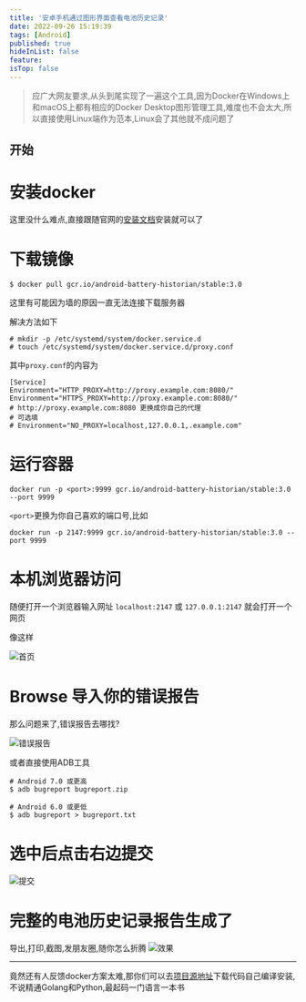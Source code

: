 ```yaml
---
title: '安卓手机通过图形界面查看电池历史记录'
date: 2022-09-26 15:19:39
tags: [Android]
published: true
hideInList: false
feature: 
isTop: false
---
```


>应广大网友要求,从头到尾实现了一遍这个工具,因为Docker在Windows上和macOS上都有相应的Docker Desktop图形管理工具,难度也不会太大,所以直接使用Linux端作为范本,Linux会了其他就不成问题了

开始
----
# 安装docker

这里没什么难点,直接跟随官网的[安装文档](https://docs.docker.com/engine/installation/)安装就可以了

# 下载镜像

```shell
$ docker pull gcr.io/android-battery-historian/stable:3.0
```

这里有可能因为墙的原因一直无法连接下载服务器

解决方法如下

```
# mkdir -p /etc/systemd/system/docker.service.d
# touch /etc/systemd/system/docker.service.d/proxy.conf
```

其中`proxy.conf`的内容为

```shell
[Service]
Environment="HTTP_PROXY=http://proxy.example.com:8080/"
Environment="HTTPS_PROXY=http://proxy.example.com:8080/"
# http://proxy.example.com:8080 更换成你自己的代理
# 可选填
# Environment="NO_PROXY=localhost,127.0.0.1,.example.com"
```

# 运行容器

```shell
docker run -p <port>:9999 gcr.io/android-battery-historian/stable:3.0 --port 9999
```

`<port>`更换为你自己喜欢的端口号,比如

```shell
docker run -p 2147:9999 gcr.io/android-battery-historian/stable:3.0 --port 9999
```

# 本机浏览器访问

随便打开一个浏览器输入网址
`localhost:2147`
或
`127.0.0.1:2147`
就会打开一个网页

像这样

![首页](https://raw.githubusercontent.com/zhangyiming748/zhangyiming748.github.io/master/img/battery-historian/index.webp)

# Browse 导入你的错误报告

那么问题来了,错误报告去哪找?

![错误报告](https://raw.githubusercontent.com/zhangyiming748/zhangyiming748.github.io/master/img/battery-historian/bugReport.webp)

或者直接使用ADB工具

```shell
# Android 7.0 或更高
$ adb bugreport bugreport.zip
```

```shell
# Android 6.0 或更低
$ adb bugreport > bugreport.txt
```

# 选中后点击右边提交

![提交](https://raw.githubusercontent.com/zhangyiming748/zhangyiming748.github.io/master/img/battery-historian/submit.webp)

# 完整的电池历史记录报告生成了

导出,打印,截图,发朋友圈,随你怎么折腾
![效果](https://raw.githubusercontent.com/zhangyiming748/zhangyiming748.github.io/master/img/battery-historian/done.webp)

----

竟然还有人反馈docker方案太难,那你们可以去[项目源地址](https://github.com/google/battery-historian)下载代码自己编译安装,不说精通Golang和Python,最起码一门语言一本书

